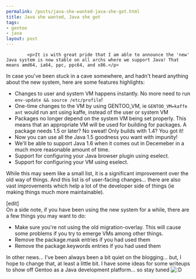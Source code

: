 ```yaml
--- 
permalink: /posts/java-she-wanted-java-she-got.html
title: Java she wanted, Java she got
tags: 
- gentoo
- java
layout: post
---
```


			<p>It is with great pride that I am able to announce the 'new' Java system is now stable on all archs where we support Java! That means amd64, ia64, ppc, ppc64, and x86.</p>

<p>In case you've been stuck in a cave somewhere, and hadn't heard anything about the new system, here are some features highlights:</p>

<ul>
  <li>Changes to user and system VM happens instantly. No more need to run <code>env-update &amp;&amp; source /etc/profile</code>!</li>
  <li>One-time changes to the VM by using GENTOO_VM, ie <code>GENTOO_VM=kaffe ant</code> would run ant using kaffe, instead of the user or system VM</li>
  <li>Packages no longer depend on the system VM being set properly. This means that an  appropriate VM will be used for building for packages. A package needs 1.5 or later? No sweat! Only builds with 1.4? You got it!</li>
  <li>Now you can use all the Java 1.5 goodness you want with impunity!</li>
  <li>We'll be able to support Java 1.6 when it comes out in Decemeber in a much more reasonable amount of time.</li>
  <li>Support for configuring your Java browser plugin using eselect.</li>
  <li>Support for configuring your VM using eselect.</li>
</ul>

<p>While this may seem like a small list, it is a significant improvement over the old way of things. And this list is of user-facing changes... there are also vast improvements which help a lot of the developer side of things (ie making things much more maintainable).</p>

<p>[edit]<br>
On a side note, if you have been using the new system for a while, there are a few things you may want to do:
</p>

<ul>
  <li>Make sure you're not using the old migration-overlay. This will cause some problems if you try to emerge VMs among other things.</li>
  <li>Remove the package.mask entries if you had used them</li>
  <li>Remove the package.keywords entries if you had used them</li>
</ul>

<p>In other news... I've been always been a bit quiet on the blogging... but, I hope to change that, at least a little bit. I have some ideas for some writeups to show off Gentoo as a Java development platform... so stay tuned <img src="http://planet.gentoo.org/developers/rsc/smilies/icon_biggrin.gif" alt=":D" class="middle"></p>					
